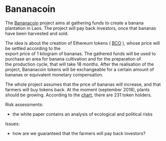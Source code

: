 # Bananacoin

The  [Bananacoin](https://bananacoin.io/) project aims at gathering funds to create a banana plantation in Laos.
The project will pay back investors, once that bananas have been harvested and sold. 

The idea is about the creation of  Ethereum tokens ( [BCO](https://etherscan.io/token/0x5fb0cdf8f647e44e8ca96009c9a479df92c0744e) ), 
whose price will be settled according to the   
export price of 1 kilogram of  bananas.
The gathered funds will be used to purchase  an area for banana cultivation and for the  preparation of  
the production cycle, that   will take 18 months.
After the realisation of the project, Bananacoin tokens will be exchangeable for a certain amount of 
bananas or equivalent  monetary compensation.

The whole project assumes that the price of bananas will increase, and that farmers will buy tokens back.
At the moment (september 2018), plants should be growing.
According to the [chart](https://etherscan.io/token/tokenholderchart/0x5fb0cdf8f647e44e8ca96009c9a479df92c0744e),
there are 231 token holders.


Risk assessments: 
* the white paper contains an analysis of ecological and political risks

Issues: 
* how are we guaranteed that the farmers will pay back investors?
